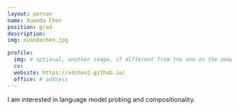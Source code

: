 ```yaml
---
layout: person
name: Xuanda Chen
position: grad
description:
img: xuandachen.jpg

profile:
  img: # optional, another image, if different from the one on the people page
  cv:
  website: https://xdchen2.github.io/
  office: # address
---
```


I am interested in language model probing and compositionality.
